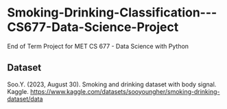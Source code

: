 # Smoking-Drinking-Classification---CS677-Data-Science-Project
End of Term Project for MET CS 677 - Data Science with Python

## Dataset

Soo.Y. (2023, August 30). Smoking and drinking dataset with body signal. Kaggle. https://www.kaggle.com/datasets/sooyoungher/smoking-drinking-dataset/data